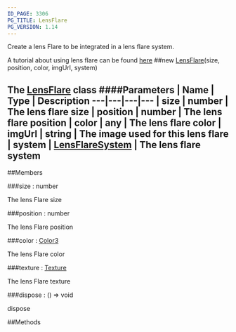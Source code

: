 ```yaml
---
ID_PAGE: 3306
PG_TITLE: LensFlare
PG_VERSION: 1.14
---
```


Create a lens Flare to be integrated in a lens flare system.

A tutorial about using lens flare can be found [here](https://github.com/BabylonJS/Babylon.js/wiki/How-to-use-lens-flares)
##new [LensFlare](page.php?p=3306)(size, position, color, imgUrl, system)

The [LensFlare](page.php?p=3306) class
####Parameters
 | Name | Type | Description
---|---|---|---
 | size | number | The lens flare size
 | position | number | The lens flare position
 | color | any | The lens flare color
 | imgUrl | string | The image used for this lens flare
 | system | [LensFlareSystem](page.php?p=3307) | The lens flare system
---

##Members

###size : number


The lens Flare size

###position : number


The lens Flare position

###color : [Color3](page.php?p=3324)


The lens Flare color

###texture : [Texture](page.php?p=3319)


The lens Flare texture

###dispose : () =&gt; void


dispose



##Methods
